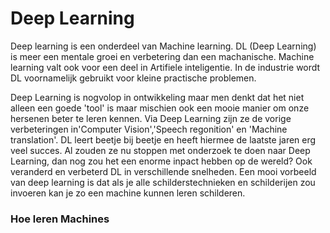 # Deep Learning

Deep learning is een onderdeel van Machine learning. DL (Deep Learning) is meer een mentale groei en verbetering dan een machanische. Machine learning valt ook voor een deel in Artifiele inteligentie.
In de industrie wordt DL voornamelijk gebruikt voor kleine practische problemen.

Deep Learning is nogvolop in ontwikkeling  maar men denkt dat het niet alleen een goede 'tool' is maar mischien ook een mooie manier om onze hersenen beter te leren kennen. Via Deep Learning zijn ze de vorige verbeteringen in'Computer Vision','Speech regonition' en 'Machine translation'. DL leert beetje bij beetje en heeft hiermee de laatste jaren erg veel succes. Al zouden ze nu stoppen met onderzoek te doen naar Deep Learning, dan nog zou het een enorme inpact hebben op de wereld?
Ook veranderd en verbeterd DL in verschillende snelheden.
Een mooi vorbeeld van deep learning is dat als je alle schilderstechnieken en schilderijen zou invoeren kan je zo een machine kunnen leren schilderen.

### Hoe leren Machines


